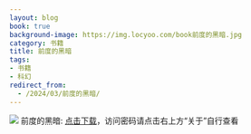 ```yaml
---
layout: blog
book: true
background-image: https://img.locyoo.com/book前度的黑暗.jpg
category: 书籍
title: 前度的黑暗
tags:
- 书籍
- 科幻
redirect_from:
  - /2024/03/前度的黑暗/
---
```

![](https://img.locyoo.com/book前度的黑暗.jpg)
前度的黑暗: <a name = "ref1" href="https://url18.ctfile.com/f/50983618-1323175009-fb39c7?p=3619">点击下载</a>，访问密码请点击右上方“关于”自行查看